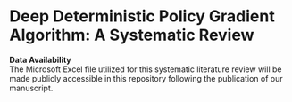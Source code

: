 # Deep Deterministic Policy Gradient Algorithm: A Systematic Review

**Data Availability**
<br>
The Microsoft Excel file utilized for this systematic literature review will be made publicly accessible in this repository following the publication of our manuscript.
